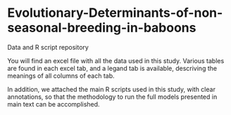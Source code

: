 # Evolutionary-Determinants-of-non-seasonal-breeding-in-baboons
Data and R script repository 

You will find an excel file with all the data used in this study. Various tables are found in each excel tab, and a legand tab is available, descriving the meanings of all columns of each tab. 

In addition, we attached the main R scripts used in this study, with clear annotations, so that the methodology to run the full models presented in main text can be accomplished. 
